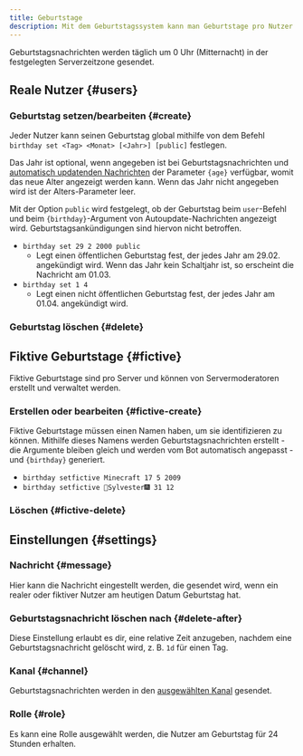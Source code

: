 ```yaml
---
title: Geburtstage
description: Mit dem Geburtstagssystem kann man Geburtstage pro Nutzer und pro Server erstellen. Du kannst auch Geburtstagskalender und eigene Erinnerungen erstellen.
---
```


Geburtstagsnachrichten werden täglich um 0 Uhr (Mitternacht) in der festgelegten Serverzeitzone gesendet.

## Reale Nutzer {#users}

### Geburtstag setzen/bearbeiten {#create}

Jeder Nutzer kann seinen Geburtstag global mithilfe von dem Befehl `birthday set <Tag> <Monat> [<Jahr>] [public]` festlegen.

Das Jahr ist optional, wenn angegeben ist bei Geburtstagsnachrichten und [automatisch updatenden Nachrichten](/autoupdate) der Parameter `{age}` verfügbar, womit das neue Alter angezeigt werden kann. Wenn das Jahr nicht angegeben wird ist der Alters-Parameter leer.

Mit der Option `public` wird festgelegt, ob der Geburtstag beim `user`-Befehl und beim `{birthday}`-Argument von Autoupdate-Nachrichten angezeigt wird.
Geburtstagsankündigungen sind hiervon nicht betroffen.

- `birthday set 29 2 2000 public`
	- Legt einen öffentlichen Geburtstag fest, der jedes Jahr am 29.02. angekündigt wird. Wenn das Jahr kein Schaltjahr ist, so erscheint die Nachricht am 01.03.
- `birthday set 1 4`
	- Legt einen nicht öffentlichen Geburtstag fest, der jedes Jahr am 01.04. angekündigt wird.

### Geburtstag löschen {#delete}

<Command name="birthday delete"></Command>

## Fiktive Geburtstage {#fictive}

Fiktive Geburtstage sind pro Server und können von Servermoderatoren erstellt und verwaltet werden.

### Erstellen oder bearbeiten {#fictive-create}

<Command name="birthday setfictive" slash="name:Name day:Tag month:Monat [year:Jahr]" message="<Name> <Tag> <Monat> [<Jahr>]"></Command>

Fiktive Geburtstage müssen einen Namen haben, um sie identifizieren zu können. Mithilfe dieses Namens werden Geburtstagsnachrichten erstellt - die Argumente bleiben gleich und werden vom Bot automatisch angepasst - und `{birthday}` generiert.

- `birthday setfictive Minecraft 17 5 2009`
- `birthday setfictive 🎇Sylvester🎆 31 12`

### Löschen {#fictive-delete}

<Command name="birthday delete" slash="name:Name" message="<Name>"></Command>

## Einstellungen {#settings}

### Nachricht {#message}

Hier kann die Nachricht eingestellt werden, die gesendet wird, wenn ein realer oder fiktiver Nutzer am heutigen Datum Geburtstag hat.

### Geburtstagsnachricht löschen nach {#delete-after}

Diese Einstellung erlaubt es dir, eine relative Zeit anzugeben, nachdem eine Geburtstagsnachricht gelöscht wird, z. B. `1d` für einen Tag.

### Kanal {#channel}

Geburtstagsnachrichten werden in den [ausgewählten Kanal](https://tomatenkuchen.com/dashboard/settings#birthdayChannel) gesendet.

### Rolle {#role}

Es kann eine Rolle ausgewählt werden, die Nutzer am Geburtstag für 24 Stunden erhalten.
